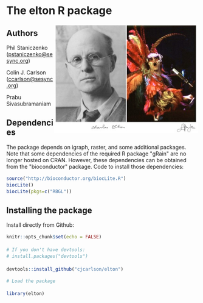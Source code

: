 # The elton R package

<img align="right" src="elton.jpg" height="285"/>

Authors
----------

Phil Staniczenko (pstaniczenko@sesync.org)

Colin J. Carlson (ccarlson@sesync.org)

Prabu Sivasubramaniam

Dependencies
----------------------

The package depends on igraph, raster, and some additional packages. Note that some dependencies of the required R package "gRain" are no longer hosted on CRAN. However, these dependencies can be obtained from the "bioconductor" package. Code to install those dependencies:

``` r 
source("http://bioconductor.org/biocLite.R") 
biocLite() 
biocLite(pkgs=c("RBGL"))
``` 

Installing the package
----------------------

Install directly from Github:

``` r
knitr::opts_chunk$set(echo = FALSE)

# If you don't have devtools:
# install.packages("devtools")

devtools::install_github("cjcarlson/elton")
```

``` r
# Load the package

library(elton)
```
